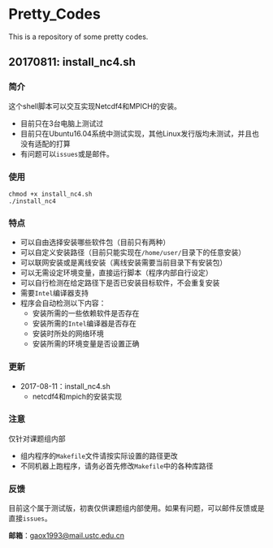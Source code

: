 # Pretty_Codes
This is a repository of some pretty codes.



## 20170811: install_nc4.sh

### 简介

这个shell脚本可以交互实现Netcdf4和MPICH的安装。

- 目前只在3台电脑上测试过
- 目前只在Ubuntu16.04系统中测试实现，其他Linux发行版均未测试，并且也没有适配的打算
- 有问题可以`issues`或是邮件。




### 使用

```shell
chmod +x install_nc4.sh
./install_nc4
```




### 特点

- 可以自由选择安装哪些软件包（目前只有两种）
- 可以自定义安装路径（目前只能实现在`/home/user/`目录下的任意安装）
- 可以联网安装或是离线安装（离线安装需要当前目录下有安装包）
- 可以无需设定环境变量，直接运行脚本（程序内部自行设定）
- 可以自行检测在给定路径下是否已安装目标软件，不会重复安装
- 需要`Intel`编译器支持
- 程序会自动检测以下内容：
  - 安装所需的一些依赖软件是否存在
  - 安装所需的`Intel`编译器是否存在
  - 安装时所处的网络环境
  - 安装所需的环境变量是否设置正确



### 更新

- 2017-08-11：install_nc4.sh
  - netcdf4和mpich的安装实现




### 注意

仅针对课题组内部

- 组内程序的`Makefile`文件请按实际设置的路径更改
- 不同机器上跑程序，请务必首先修改`Makefile`中的各种库路径


### 反馈

目前这个属于测试版，初衷仅供课题组内部使用。如果有问题，可以邮件反馈或是直接`issues`。

**邮箱**：gaox1993@mail.ustc.edu.cn
